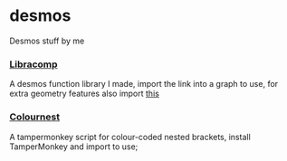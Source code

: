 # desmos
Desmos stuff by me

### [Libracomp](https://www.desmos.com/calculator/i1jffpefsu)
A desmos function library I made, import the link into a graph to use, for extra geometry features also import [this](https://www.desmos.com/geometry/bidcnznibm)

### [Colournest](https://raw.githubusercontent.com/SlyceDF/desmos/main/colournest.js)
A tampermonkey script for colour-coded nested brackets, install TamperMonkey and import to use;
